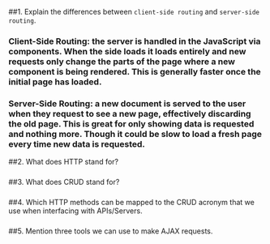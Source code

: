 ##1.  Explain the differences between `client-side routing` and `server-side routing`.

### Client-Side Routing: the server is handled in the JavaScript via components. When the side loads it loads entirely and new requests only change the parts of the page where a new component is being rendered. This is generally faster once the initial page has loaded.

### Server-Side Routing: a new document is served to the user when they request to see a new page, effectively discarding the old page. This is great for only showing data is requested and nothing more. Though it could be slow to load a fresh page every time new data is requested.

##2.  What does HTTP stand for?

###

##3.  What does CRUD stand for?

###

##4.  Which HTTP methods can be mapped to the CRUD acronym that we use when interfacing with APIs/Servers.

###

##5.  Mention three tools we can use to make AJAX requests.

###